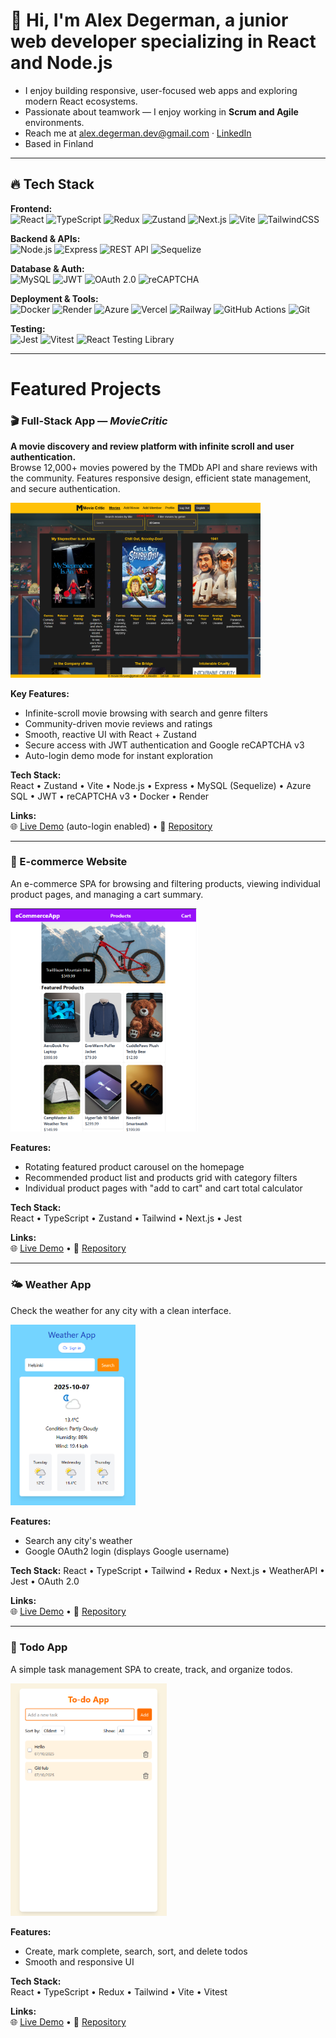 # 👋 Hi, I'm Alex Degerman, a junior web developer specializing in React and Node.js

- I enjoy building responsive, user-focused web apps and exploring modern React ecosystems.
- Passionate about teamwork — I enjoy working in **Scrum and Agile** environments.  
- Reach me at [alex.degerman.dev@gmail.com](mailto:alex.degerman.dev@gmail.com) · [LinkedIn](https://www.linkedin.com/in/alex-degerman-402907245/?locale=en_US)  
- Based in Finland  

---

## 🔥 Tech Stack

**Frontend:**  
![React](https://img.shields.io/badge/React-20232A?style=flat&logo=react&logoColor=61DAFB) ![TypeScript](https://img.shields.io/badge/TypeScript-3178C6?style=flat&logo=typescript&logoColor=white) ![Redux](https://img.shields.io/badge/Redux-764ABC?style=flat&logo=redux&logoColor=white) ![Zustand](https://img.shields.io/badge/Zustand-5E4B8B?style=flat&logo=react&logoColor=white) ![Next.js](https://img.shields.io/badge/Next.js-000000?style=flat&logo=nextdotjs&logoColor=white) ![Vite](https://img.shields.io/badge/Vite-646CFF?style=flat&logo=vite&logoColor=white) ![TailwindCSS](https://img.shields.io/badge/TailwindCSS-38B2AC?style=flat&logo=tailwind-css&logoColor=white)

**Backend & APIs:**  
![Node.js](https://img.shields.io/badge/Node.js-43853D?style=flat&logo=node.js&logoColor=white) ![Express](https://img.shields.io/badge/Express-404D59?style=flat) ![REST API](https://img.shields.io/badge/REST_API-02569B?style=flat&logo=postman&logoColor=white) ![Sequelize](https://img.shields.io/badge/Sequelize-52B0E7?style=flat&logo=sequelize&logoColor=white)

**Database & Auth:**  
![MySQL](https://img.shields.io/badge/MySQL-005C84?style=flat&logo=mysql&logoColor=white) ![JWT](https://img.shields.io/badge/JWT-black?style=flat&logo=JSON%20web%20tokens) ![OAuth 2.0](https://img.shields.io/badge/OAuth_2.0-3D9970?style=flat&logo=auth0&logoColor=white) ![reCAPTCHA](https://img.shields.io/badge/reCAPTCHA-4285F4?style=flat&logo=google&logoColor=white)

**Deployment & Tools:**  
![Docker](https://img.shields.io/badge/Docker-2496ED?style=flat&logo=docker&logoColor=white) ![Render](https://img.shields.io/badge/Render-000000?style=flat&logo=render&logoColor=white) ![Azure](https://img.shields.io/badge/Azure-0078D4?style=flat&logo=microsoftazure&logoColor=white) ![Vercel](https://img.shields.io/badge/Vercel-000000?style=flat&logo=vercel&logoColor=white) ![Railway](https://img.shields.io/badge/Railway-0B0D0E?style=flat&logo=railway&logoColor=white) ![GitHub Actions](https://img.shields.io/badge/GitHub%20Actions-2088FF?style=flat&logo=githubactions&logoColor=white) ![Git](https://img.shields.io/badge/Git-F05032?style=flat&logo=git&logoColor=white)

**Testing:**  
![Jest](https://img.shields.io/badge/Jest-323330?logo=Jest&logoColor=white&style=flat) ![Vitest](https://img.shields.io/badge/Vitest-6E9F18?logo=vitest&logoColor=white&style=flat) ![React Testing Library](https://img.shields.io/badge/Testing%20Library-fff?logo=testing-library&style=flat)

---

#  Featured Projects

### 🎬 Full-Stack App — *MovieCritic*

**A movie discovery and review platform with infinite scroll and user authentication.**  
Browse 12,000+ movies powered by the TMDb API and share reviews with the community. Features responsive design, efficient state management, and secure authentication.

<img src="./assets/moviecritic-homepage.png" alt="MovieCritic Homepage" width="400">

**Key Features:**
- Infinite-scroll movie browsing with search and genre filters
- Community-driven movie reviews and ratings
- Smooth, reactive UI with React + Zustand
- Secure access with JWT authentication and Google reCAPTCHA v3
- Auto-login demo mode for instant exploration

**Tech Stack:**  
React • Zustand • Vite • Node.js • Express • MySQL (Sequelize) • Azure SQL • JWT • reCAPTCHA v3 • Docker • Render

**Links:**  
🌐 [Live Demo](https://moviecriticfi.onrender.com) (auto-login enabled) • 📂 [Repository](https://github.com/AlexDegerman/MovieCritic)

---

### 🛒 E-commerce Website
An e-commerce SPA for browsing and filtering products, viewing individual product pages, and managing a cart summary.

<img src="./assets/ecommerceapp-homepage.png" alt="EcommerceApp Homepage" width="300">

**Features:**
- Rotating featured product carousel on the homepage
- Recommended product list and products grid with category filters
- Individual product pages with "add to cart" and cart total calculator

**Tech Stack:**  
React • TypeScript • Zustand • Tailwind • Next.js • Jest

**Links:**  
🌐 [Live Demo](https://e-commerce-app-next-red.vercel.app) • 📂 [Repository](https://github.com/AlexDegerman/e-commerce-app-ts)

---

### 🌤️ Weather App
Check the weather for any city with a clean interface.

<img src="./assets/weatherapp-homepage.png" alt="Weather App Homepage" width="200">

**Features:**
- Search any city's weather
- Google OAuth2 login (displays Google username)

**Tech Stack:** 
React • TypeScript • Tailwind • Redux • Next.js • WeatherAPI • Jest • OAuth 2.0

**Links:**  
🌐 [Live Demo](https://weather-app-next-rosy.vercel.app) • 📂 [Repository](https://github.com/AlexDegerman/weather-app-ts)

---

### 📝 Todo App
A simple task management SPA to create, track, and organize todos.

<img src="./assets/todoapp-homepage.png" alt="Todo App Homepage" width="250">

**Features:**
- Create, mark complete, search, sort, and delete todos
- Smooth and responsive UI

**Tech Stack:**  
React • TypeScript • Redux • Tailwind • Vite • Vitest

**Links:**  
🌐 [Live Demo](https://alexdegerman.github.io/to-do-app-ts) • 📂 [Repository](https://github.com/AlexDegerman/to-do-app-ts)